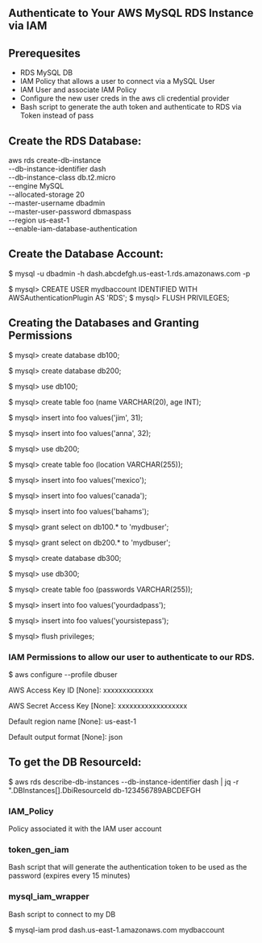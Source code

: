 ## Authenticate to Your AWS MySQL RDS Instance via IAM

## Prerequesites
- RDS MySQL DB
- IAM Policy that allows a user to connect via a MySQL User
- IAM User and associate IAM Policy
- Configure the new user creds in the aws cli credential provider
- Bash script to generate the auth token and authenticate to RDS via Token instead of pass
 
## Create the RDS Database:
aws rds create-db-instance \
    --db-instance-identifier dash \
    --db-instance-class db.t2.micro \
    --engine MySQL \
    --allocated-storage 20 \
    --master-username dbadmin \
    --master-user-password dbmaspass \
    --region us-east-1 \
    --enable-iam-database-authentication

## Create the Database Account:
$ mysql -u dbadmin -h dash.abcdefgh.us-east-1.rds.amazonaws.com -p

$ mysql> CREATE USER mydbaccount IDENTIFIED WITH AWSAuthenticationPlugin AS 'RDS';
$ mysql> FLUSH PRIVILEGES;

## Creating the Databases and Granting Permissions
$ mysql> create database db100;

$ mysql> create database db200;

$ mysql> use db100;

$ mysql> create table foo (name VARCHAR(20), age INT);

$ mysql> insert into foo values('jim', 31);

$ mysql> insert into foo values('anna', 32);

$ mysql> use db200;

$ mysql> create table foo (location VARCHAR(255));

$ mysql> insert into foo values('mexico');

$ mysql> insert into foo values('canada');

$ mysql> insert into foo values('bahams');

$ mysql> grant select on db100.* to 'mydbuser';

$ mysql> grant select on db200.* to 'mydbuser';

$ mysql> create database db300;

$ mysql> use db300;

$ mysql> create table foo (passwords VARCHAR(255));

$ mysql> insert into foo values('yourdadpass');

$ mysql> insert into foo values('yoursistepass');

$ mysql> flush privileges;

### IAM Permissions to allow our user to authenticate to our RDS.
$ aws configure --profile dbuser

AWS Access Key ID [None]: xxxxxxxxxxxxx

AWS Secret Access Key [None]: xxxxxxxxxxxxxxxxxx

Default region name [None]: us-east-1

Default output format [None]: json

## To get the DB ResourceId:
$ aws rds describe-db-instances --db-instance-identifier dash | jq -r ".DBInstances[].DbiResourceId
db-123456789ABCDEFGH


### IAM_Policy
Policy associated it with the IAM user account



### token_gen_iam
Bash script that will generate the authentication token to be used as the password (expires every 15 minutes)

### mysql_iam_wrapper
Bash script to connect to my DB

$ mysql-iam prod dash.us-east-1.amazonaws.com mydbaccount
